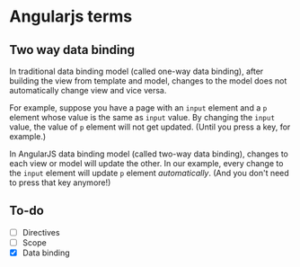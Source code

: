 Angularjs terms
====


Two way data binding
----
In traditional data binding model (called one-way data binding), after building the view from template and model, changes to the model does not automatically change view and vice versa.

For example, suppose you have a page with an `input` element and a `p` element whose value is the same as `input` value. By changing the `input` value, the value of `p` element will not get updated. (Until you press a key, for example.)

In AngularJS data binding model (called two-way data binding), changes to each view or model will update the other. In our example, every change to the `input` element will update `p` element _automatically_. (And you don't need to press that key anymore!)


To-do
----
- [ ] Directives
- [ ] Scope
- [x] Data binding
